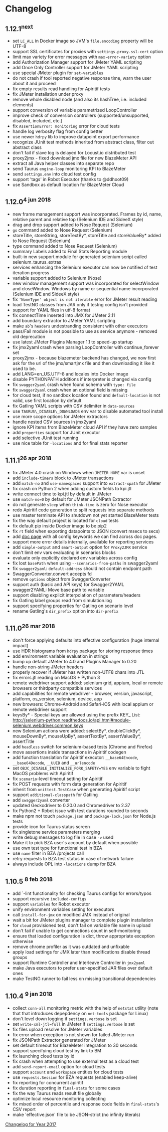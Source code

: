 # Changelog

## 1.12.1<sup>next</sup>

- set `LC_ALL` in Docker image so JVM's `file.encoding` property will be UTF-8
- support SSL certificates for proxies with `settings.proxy.ssl-cert` option
- limit max variety for error messages with `max-error-variety` option
- add Authorization Manager support for JMeter YAML scripting
- add Once Only Controller support for JMeter YAML scripting
- use special JMeter plugin for `set-variables`
- do not crash if tool reported negative response time, warn the user about it and proceed
- fix empty results read handling for Apiritif tests
- fix JMeter installation under proxy
- remove whole disabled node (and also its hashTree, i.e. included elements)
- support conversion of variable parametrized LoopController
- improve check of conversion controllers (supported/unsupported, disabled, included, etc.)
- fix `AssertionError: monitoring` error for cloud tests
- handle log verbosity flag from config better
- use newer `hdrpy` lib to improve datapoint export performance
- recognize JUnit test methods inherited from abstract class, filter out abstract class
- don't fail if slave log is delayed for Locust.io distributed test
- proxy2jmx - fixed download jmx file for new BlazeMeter API
- extract all Java helper classes into separate repo
- send Taurus `engine-loop` monitoring KPI to BlazeMeter
- send `settings.env` into cloud test config
- support 'tags' in Robot Executor (thanks to @ddhoot09)
- use Sandbox as default location for BlazeMeter Cloud


## 1.12.0<sup>4 jun 2018</sup>
- new frame management support was incorporated. Frames by id, name, relative parent and relative top (Selenium IDE and SideeX style)
- drag and drop support added to Nose Request (Selenium)
- `go` command added to Nose Request (Selenium)
- storeTitle, storeString, storeTextBy*, storeTitle and storeValueBy* added to Nose Request (Selenium)
- type command added to Nose Request (Selenium)
- summary Labels added to Final Stats Reporting module 
- built-in new support module for generated selenium script called selenium_taurus_extras
- services enhancing the Selenium executor can now be notified of test iteration progress
- variable support added to Selenium (Nose)
- new window management support was incorporated for selectWindow and closeWindow. Windows by name or sequential name incorporated (Selenium IDE and SideeX style)
- fix `'NoneType' object is not iterable` error for JMeter result reading
- load TestNG classes from JAR only if testng config isn't provided
- support for YAML files in utf-8 format
- fix connectTime inserted into JMX for JMeter 2.11
- add boundary extractor to JMeter YAML scripting
- make `ab`'s `headers` undestranding consistent with other executors
- pass/Fail module is not possible to use as service anymore - removed old deprecation
- use latest JMeter Plugins Manager 1.1 to speed-up startup
- fix jmx2yaml crash when parsing LoopController with continue_forever set
- proxy2jmx - because blazemeter backend has changed, we now first ask for the url of the jmx/smartjmx file and then downloading it like it used to be.
- add LANG=en_US.UTF-8 and locales into Docker image
- disable PYTHONPATH additions if interpreter is changed via config
- fix `swagger2yaml` crash when found schema with `type: file`
- fix `swagger2yaml` crash when an optional field is missing
- for cloud test, if no sandbox location found and `default-location` is not valid, use first location by default
- fix Gatling YAML scripts with CSV delimiter in `data-sources`
- use `TAURUS\_DISABLE\_DOWNLOADS` env var to disable automated tool install
- use more scope options for JMeter extractors
- handle nested CSV sources in jmx2yaml
- ignore KPI items from BlazeMeter cloud API if they have zero samples
- add `properties` support for JUnit executor
- add selective JUnit test running
- use nice table for `-locations` and for final stats reporter


## 1.11.1<sup>26 apr 2018</sup>
 - fix JMeter 4.0 crash on Windows when `JMETER_HOME` var is unset
 - add `include-timers` block to JMeter transactions
 - add `match-no` and `use-namespaces` support into `extract-xpath` for JMeter
 - fix crash on Python 2 when adding custom fields to kpi.jtl
 - write connect time to kpi.jtl by default in JMeter
 - use `match-no=0` by default for JMeter JSONPath Extractor
 - do not generate `sleep` when `think-time` is zero for Nose executor
 - redo Apiritif code generation to split requests into separate methods
 - use master terminate API to shutdown not yet started BlazeMeter tests
 - fix the way default project is located for `cloud` tests
 - fix default pip inside Docker image to be pip2
 - fix `rt` field when exporting datapoints to JSON (convert msecs to secs)
 - add [doc page](KeywordIndex.md) with all config keywords we can find across doc pages.
 - support more error details internally, available for reporting services
 - add `simple-output` and `smart-output` option for `Proxy2JMX` service
 - don't limit env vars evaluating in scenarios blocks
 - evaluate only explicitly declared env variables across config
 - fix lost `basePath` when using `--scenarios-from-paths` in swagger2yaml
 - fix `swagger2yaml`: `default-address` should not contain endpoint path
 - SwaggerConverter.convert accepts fd
 - remove `options` object from SwaggerConverter
 - support auth (basic and API keys) for Swagger2YAML
 - swagger2YAML: Move base path to variable
 - support disabling explicit interpolation of parameters/headers
 - fix Gatling label groups read from simulation.log
 - support specifying properties for Gatling on scenario level
 - rename Gatling's `dir_prefix` option into `dir-prefix`

## 1.11.0<sup>26 mar 2018</sup>
 - don't force applying defaults into effective configuration (huge internal impact)
 - use HDR histograms from `hdrpy` package for storing response times
 - add environment variable evaluation in strings
 - bump up default JMeter to 4.0 and Plugins Manager to 0.20
 - handle non-string JMeter headers
 - properly recover if JMeter has written non-UTF8 chars into JTL
 - fix errors.jtl reading on MacOS + Python 3
 - remote webdriver support added: selenium grid, appium, local or remote browsers or thirdparty compatible services
 - add capabilities for remote webdriver - browser, version, javascript, platform, os_version, selenium, device, app
 - new browsers: Chrome-Android and Safari-iOS with local appium or remote webdriver support
 - keysBy* - Special keys are allowed using the prefix KEY_ List: http://selenium-python.readthedocs.io/api.html#module-selenium.webdriver.common.keys
 - new Selenium actions were added: selectBy*, doubleClickBy*, mouseDownBy*, mouseUpBy*, assertTextBy*, assertValueBy*, assertTitle
 - add `headless` switch for selenium-based tests (Chrome and Firefox)
 - move assertions inside transactions in Apiritif codegen
 - add function translation for Apiritif executor: `__base64Encode`, `__base64Decode`, `__UUID` and `__urlencode`
 - set `OBJC_DISABLE_INITIALIZE_FORK_SAFETY=YES` env variable to fight MacOS problems with Apiritif
 - fix `scenario`-level timeout setting for Apiritif
 - fix POST requests with form data generation for Apiritif
 - inherit from `unittest.TestCase` when generating Apiritif script
 - support `additional-classpath` for Gatling
 - add `swagger2yaml` converter
 - updated Geckodriver to 0.20.0 and Chromedriver to 2.37
 - fix Python2 + Robot issue with test durations rounded to seconds
 - make npm not touch `package.json` and `package-lock.json` for Node.js tests
 - provide icon for Taurus status screen
 - fix singletone service parameters merging
 - write debug messages to log file in case `-v` used
 - Make it to pick BZA user's account by default when possible
 - use own test type for functional test in BZA
 - use `name` filter in BZA /projects call
 - retry requests to BZA test status in case of network failure
 - always include OPL into `-locations` dump for BZA

## 1.10.5 <sup>8 feb 2018</sup>
 - add `-lint functionality for checking Taurus configs for errors/typos
 - support recursive `included-configs`
 - support `variables` for Robot executor
 - unify environment variables setting for executors
 - call `install-for-jmx` on modified JMX instead of original
 - wait a bit for JMeter plugins manager to complete plugin installation
 - for `cloud` provisioned test, don't fail on variable file name in upload
 - don't fail if unable to get connections count in self-monitoring
 - ensure that loaded configuration is dict, throw appropriate exception otherwise
 - remove chrome profiler as it was outdated and unfixable
 - apply load settings for JMX later than modifications disable thread groups
 - support Runtime Controller and Interleave Controller in `jmx2yaml`
 - make Java executors to prefer user-specified JAR files over default ones
 - make TestNG runner to fail less on missing transitional dependencies

## 1.10.4 <sup>9 jan 2018</sup>
 - collect `conn-all` monitoring metric with the help of `netstat` utility (note that that introduces depepdency on `net-tools` package for Linux)
 - don't level down logging if `settings.verbose` is set
 - set `write-xml-jtl=full` in JMeter if `settings.verbose` is set
 - fix files upload resolve for JMeter variables 
 - fix error when exception is not shown for failed JMeter run
 - fix JSONPath Extractor generated for JMeter
 - set default timeout for BlazeMeter integration to 30 seconds
 - support specifying cloud test by link to BM
 - fix launching cloud tests by id
 - fix crash when attempting to use external test as a cloud test
 - add `send-report-email` option for cloud tests
 - support `account` and `workspace` entities for cloud tests
 - use `requests.Session` for BZA requests (enabled keep-alive)
 - fix reporting for concurrent apiritif
 - fix duration reporting in `final-stats` for some cases
 - fix the way Taurus reads result file globally
 - optimize local resource monitoring collecting
 - fix mixed order of percentile and response code fields in `final-stats`'s CSV report
 - make 'effective.json' file to be JSON-strict (no infinity literals)
 
[Changelog for Year 2017](Changelog2017.md)
